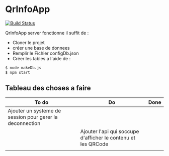# QrInfoApp
[![Build Status](https://travis-ci.org/joemccann/dillinger.svg?branch=master)](https://travis-ci.org/joemccann/dillinger)

QrInfoApp server fonctionne il suffit de :

  - Cloner le projet
  - créer une base de donnees
  - Remplir le Fichier configDb.json
  - Créer les tables a l'aide de :

```sh
$ node makeDb.js
$ npm start
```


## Tableau des choses a faire

|To do                                                          |Do                         |Done            |
|---------------------------------------------------------------|---------------------------|----------------|
|Ajouter un systeme de session pour gerer la deconnection       |                           |                |
|                                                               | Ajouter l'api qui soccupe d'afficher le contenu et les QRCode|          |Ajouter la création de la nouvelle table au fichier InitDb.js
|                                                               |                           |                |
